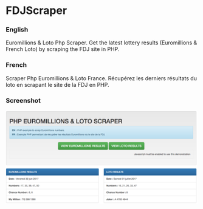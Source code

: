 # FDJScraper
### English
Euromillions &amp; Loto Php Scraper.
Get the latest lottery results (Euromillions & French Loto) by scraping the FDJ site in PHP.
### French
Scraper Php Euromillions & Loto France.
Récupérez les derniers résultats du loto en scrapant le site de la FDJ en PHP.
### Screenshot
![Screenshot](capture.png)